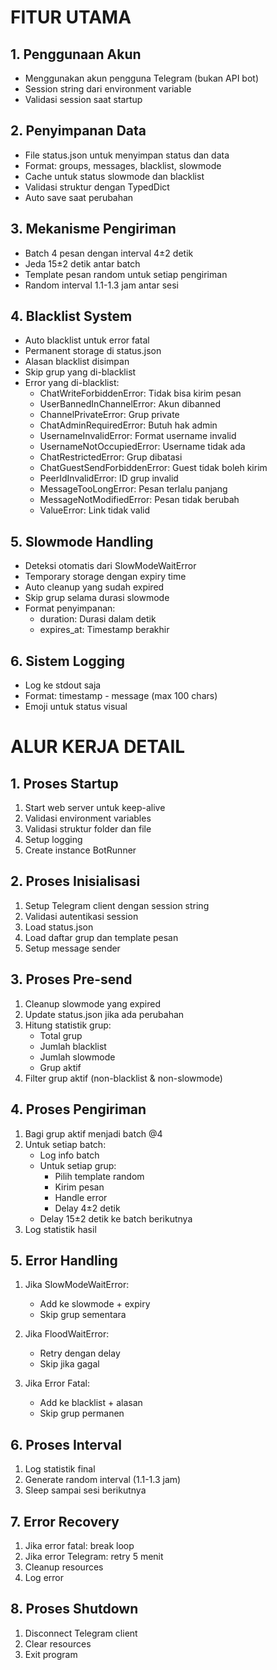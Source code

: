 # FITUR UTAMA

## 1. Penggunaan Akun
* Menggunakan akun pengguna Telegram (bukan API bot)
* Session string dari environment variable
* Validasi session saat startup

## 2. Penyimpanan Data
* File status.json untuk menyimpan status dan data
* Format: groups, messages, blacklist, slowmode
* Cache untuk status slowmode dan blacklist
* Validasi struktur dengan TypedDict
* Auto save saat perubahan

## 3. Mekanisme Pengiriman
* Batch 4 pesan dengan interval 4±2 detik
* Jeda 15±2 detik antar batch
* Template pesan random untuk setiap pengiriman
* Random interval 1.1-1.3 jam antar sesi

## 4. Blacklist System
* Auto blacklist untuk error fatal
* Permanent storage di status.json
* Alasan blacklist disimpan
* Skip grup yang di-blacklist
* Error yang di-blacklist:
  - ChatWriteForbiddenError: Tidak bisa kirim pesan
  - UserBannedInChannelError: Akun dibanned
  - ChannelPrivateError: Grup private
  - ChatAdminRequiredError: Butuh hak admin
  - UsernameInvalidError: Format username invalid
  - UsernameNotOccupiedError: Username tidak ada
  - ChatRestrictedError: Grup dibatasi
  - ChatGuestSendForbiddenError: Guest tidak boleh kirim
  - PeerIdInvalidError: ID grup invalid
  - MessageTooLongError: Pesan terlalu panjang
  - MessageNotModifiedError: Pesan tidak berubah
  - ValueError: Link tidak valid

## 5. Slowmode Handling
* Deteksi otomatis dari SlowModeWaitError
* Temporary storage dengan expiry time
* Auto cleanup yang sudah expired
* Skip grup selama durasi slowmode
* Format penyimpanan:
  - duration: Durasi dalam detik
  - expires_at: Timestamp berakhir

## 6. Sistem Logging
* Log ke stdout saja
* Format: timestamp - message (max 100 chars)
* Emoji untuk status visual

# ALUR KERJA DETAIL

## 1. Proses Startup
1. Start web server untuk keep-alive
2. Validasi environment variables
3. Validasi struktur folder dan file
4. Setup logging
5. Create instance BotRunner

## 2. Proses Inisialisasi
1. Setup Telegram client dengan session string
2. Validasi autentikasi session
3. Load status.json
4. Load daftar grup dan template pesan
5. Setup message sender

## 3. Proses Pre-send
1. Cleanup slowmode yang expired
2. Update status.json jika ada perubahan
3. Hitung statistik grup:
   - Total grup
   - Jumlah blacklist
   - Jumlah slowmode
   - Grup aktif
4. Filter grup aktif (non-blacklist & non-slowmode)

## 4. Proses Pengiriman
1. Bagi grup aktif menjadi batch @4
2. Untuk setiap batch:
   - Log info batch
   - Untuk setiap grup:
     * Pilih template random
     * Kirim pesan
     * Handle error
     * Delay 4±2 detik
   - Delay 15±2 detik ke batch berikutnya
3. Log statistik hasil

## 5. Error Handling
1. Jika SlowModeWaitError:
   - Add ke slowmode + expiry
   - Skip grup sementara

2. Jika FloodWaitError:
   - Retry dengan delay
   - Skip jika gagal

3. Jika Error Fatal:
   - Add ke blacklist + alasan
   - Skip grup permanen

## 6. Proses Interval
1. Log statistik final
2. Generate random interval (1.1-1.3 jam)
3. Sleep sampai sesi berikutnya

## 7. Error Recovery
1. Jika error fatal: break loop
2. Jika error Telegram: retry 5 menit
3. Cleanup resources
4. Log error

## 8. Proses Shutdown
1. Disconnect Telegram client
2. Clear resources
3. Exit program

